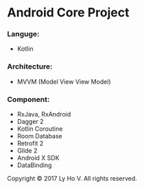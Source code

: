 # Android Core Project
### Languge: 
  + Kotlin
  
### Architecture:
  + MVVM (Model View View Model)
  
### Component:
  + RxJava, RxAndroid
  + Dagger 2
  + Kotlin Coroutine
  + Room Database
  + Retrofit 2
  + Glide 2
  + Android X SDK
  + DataBinding
  
  
Copyright © 2017 Ly Ho V. All rights reserved.
